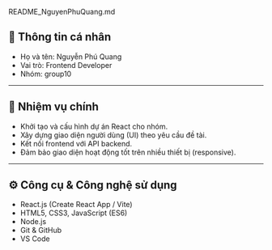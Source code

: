 README_NguyenPhuQuang.md
## 👤 Thông tin cá nhân
- Họ và tên: Nguyễn Phú Quang  
- Vai trò: Frontend Developer  
- Nhóm: group10  

---

## 🎯 Nhiệm vụ chính
- Khởi tạo và cấu hình dự án React cho nhóm.  
- Xây dựng giao diện người dùng (UI) theo yêu cầu đề tài.  
- Kết nối frontend với API backend.  
- Đảm bảo giao diện hoạt động tốt trên nhiều thiết bị (responsive).  

---

## ⚙️ Công cụ & Công nghệ sử dụng
- React.js (Create React App / Vite)  
- HTML5, CSS3, JavaScript (ES6)  
- Node.js  
- Git & GitHub  
- VS Code  
